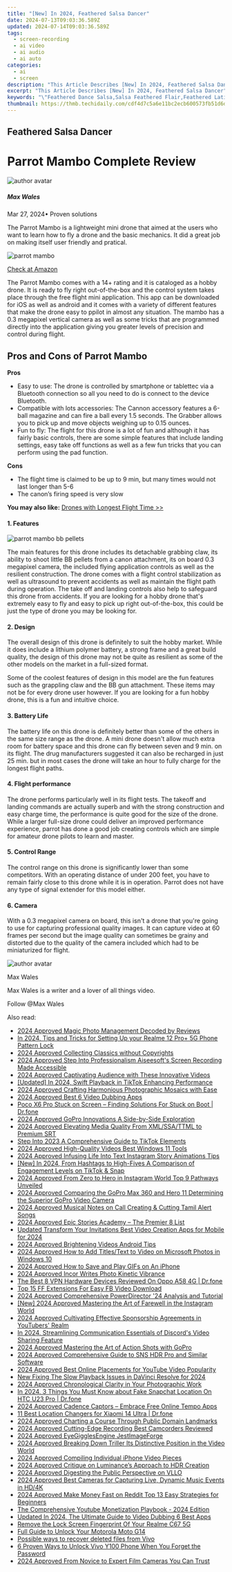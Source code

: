 ```yaml
---
title: "[New] In 2024, Feathered Salsa Dancer"
date: 2024-07-13T09:03:36.589Z
updated: 2024-07-14T09:03:36.589Z
tags: 
  - screen-recording
  - ai video
  - ai audio
  - ai auto
categories: 
  - ai
  - screen
description: "This Article Describes [New] In 2024, Feathered Salsa Dancer"
excerpt: "This Article Describes [New] In 2024, Feathered Salsa Dancer"
keywords: "\"Feathered Dance Salsa,Salsa Feathered Flair,Feathered Latin Duel,Bold Feathered Salsa,Artistic Feathered Tango,Elegant Feathered Zapateado,Graceful Feathered Cha-Cha\""
thumbnail: https://thmb.techidaily.com/cdf4d7c5a6e11bc2ecb600573fb51d6d46dc48a05d2a33906086e284e9c970a7.jpg
---
```


## Feathered Salsa Dancer

# Parrot Mambo Complete Review

![author avatar](https://images.wondershare.com/filmora/article-images/max-wales-author.jpg)

##### Max Wales

 Mar 27, 2024• Proven solutions

 The Parrot Mambo is a lightweight mini drone that aimed at the users who want to learn how to fly a drone and the basic mechanics. It did a great job on making itself user friendly and pratical.

![parrot mambo](https://images.wondershare.com/filmora/article-images/parrot-mambo.jpg)

[Check at Amazon](https://www.amazon.com/gp/product/B01JYR44MY/ref=as%5Fli%5Ftl?ie=UTF8&tag=vs-flora-20&camp=1789&creative=9325&linkCode=as2&creativeASIN=B01JYR44MY&linkId=67c1f92814414b27494acdea5c374b36)

 The Parrot Mambo comes with a 14+ rating and it is cataloged as a hobby drone. It is ready to fly right out-of-the-box and the control system takes place through the free flight mini application. This app can be downloaded for iOS as well as android and it comes with a variety of different features that make the drone easy to ppilot in almost any situation. The mambo has a 0.3 megapixel vertical camera as well as some tricks that are programmed directly into the application giving you greater levels of precision and control during flight.

## Pros and Cons of Parrot Mambo

**Pros**

* Easy to use: The drone is controlled by smartphone or tablettec via a Bluetooth connection so all you need to do is connect to the device Bluetooth.
* Compatible with lots accessories: The Cannon accessory features a 6-ball magazine and can fire a ball every 1.5 seconds. The Grabber allows you to pick up and move objects weighing up to 0.15 ounces.
* Fun to fly: The flight for this drone is a lot of fun and although it has fairly basic controls, there are some simple features that include landing settings, easy take off functions as well as a few fun tricks that you can perform using the pad function.

**Cons**

* The flight time is claimed to be up to 9 min, but many times would not last longer than 5-6
* The canon’s firing speed is very slow

**You may also like:** [Drones with Longest Flight Time >>](https://tools.techidaily.com/wondershare/filmora/download/)

#### 1\.  Features

![parrot mambo bb pellets](https://images.wondershare.com/filmora/article-images/parrot-mambo-bb-pellets.jpg)

 The main features for this drone includes its detachable grabbing claw, its ability to shoot little BB pellets from a canon attachment, its on board 0.3 megapixel camera, the included flying application controls as well as the resilient construction. The drone comes with a flight control stabilization as well as ultrasound to prevent accidents as well as maintain the flight path during operation. The take off and landing controls also help to safeguard this drone from accidents. If you are looking for a hobby drone that's extremely easy to fly and easy to pick up right out-of-the-box, this could be just the type of drone you may be looking for.

#### 2\.  Design

 The overall design of this drone is definitely to suit the hobby market. While it does include a lithium polymer battery, a strong frame and a great build quality, the design of this drone may not be quite as resilient as some of the other models on the market in a full-sized format.

 Some of the coolest features of design in this model are the fun features such as the grappling claw and the BB gun attachment. These items may not be for every drone user however. If you are looking for a fun hobby drone, this is a fun and intuitive choice.

#### 3\.  Battery Life

 The battery life on this drone is definitely better than some of the others in the same size range as the drone. A mini drone doesn't allow much extra room for battery space and this drone can fly between seven and 9 min. on its flight. The drug manufacturers suggested it can also be recharged in just 25 min. but in most cases the drone will take an hour to fully charge for the longest flight paths.

#### 4\.  Flight performance

 The drone performs particularly well in its flight tests. The takeoff and landing commands are actually superb and with the strong construction and easy charge time, the performance is quite good for the size of the drone. While a larger full-size drone could deliver an improved performance experience, parrot has done a good job creating controls which are simple for amateur drone pilots to learn and master.

#### 5\.  Control Range

 The control range on this drone is significantly lower than some competitors. With an operating distance of under 200 feet, you have to remain fairly close to this drone while it is in operation. Parrot does not have any type of signal extender for this model either.

#### 6\.  Camera

 With a 0.3 megapixel camera on board, this isn't a drone that you're going to use for capturing professional quality images. It can capture video at 60 frames per second but the image quality can sometimes be grainy and distorted due to the quality of the camera included which had to be miniaturized for flight.

![author avatar](https://images.wondershare.com/filmora/article-images/max-wales-author.jpg)

Max Wales

Max Wales is a writer and a lover of all things video.

Follow @Max Wales


<ins class="adsbygoogle"
     style="display:block"
     data-ad-format="autorelaxed"
     data-ad-client="ca-pub-7571918770474297"
     data-ad-slot="1223367746"></ins>



<ins class="adsbygoogle"
     style="display:block"
     data-ad-client="ca-pub-7571918770474297"
     data-ad-slot="8358498916"
     data-ad-format="auto"
     data-full-width-responsive="true"></ins>




<span class="atpl-alsoreadstyle">Also read:</span>
<div><ul>
<li><a href="https://fox-glue.techidaily.com/2024-approved-magic-photo-management-decoded-by-reviews/"><u>2024 Approved  Magic Photo Management Decoded by Reviews</u></a></li>
<li><a href="https://easy-unlock-android.techidaily.com/in-2024-tips-and-tricks-for-setting-up-your-realme-12-proplus-5g-phone-pattern-lock-by-drfone-android/"><u>In 2024, Tips and Tricks for Setting Up your Realme 12 Pro+ 5G Phone Pattern Lock</u></a></li>
<li><a href="https://fox-glue.techidaily.com/2024-approved-collecting-classics-without-copyrights/"><u>2024 Approved  Collecting Classics without Copyrights</u></a></li>
<li><a href="https://screen-activity-recording.techidaily.com/2024-approved-step-into-professionalism-aiseesofts-screen-recording-made-accessible/"><u>2024 Approved  Step Into Professionalism  Aiseesoft's Screen Recording Made Accessible</u></a></li>
<li><a href="https://fox-glue.techidaily.com/2024-approved-captivating-audience-with-these-innovative-videos/"><u>2024 Approved  Captivating Audience with These Innovative Videos</u></a></li>
<li><a href="https://tiktok-video-files.techidaily.com/updated-in-2024-swift-playback-in-tiktok-enhancing-performance/"><u>[Updated] In 2024, Swift Playback in TikTok  Enhancing Performance</u></a></li>
<li><a href="https://fox-glue.techidaily.com/2024-approved-crafting-harmonious-photographic-mosaics-with-ease/"><u>2024 Approved  Crafting Harmonious Photographic Mosaics with Ease</u></a></li>
<li><a href="https://ai-vdieo-software.techidaily.com/2024-approved-best-6-video-dubbing-apps/"><u>2024 Approved Best 6 Video Dubbing Apps</u></a></li>
<li><a href="https://fix-guide.techidaily.com/poco-x6-pro-stuck-on-screen-finding-solutions-for-stuck-on-boot-drfone-by-drfone-fix-android-problems-fix-android-problems/"><u>Poco X6 Pro Stuck on Screen – Finding Solutions For Stuck on Boot | Dr.fone</u></a></li>
<li><a href="https://fox-glue.techidaily.com/2024-approved-gopro-innovations-a-side-by-side-exploration/"><u>2024 Approved  GoPro Innovations  A Side-by-Side Exploration</u></a></li>
<li><a href="https://fox-glue.techidaily.com/2024-approved-elevating-media-quality-from-xmlssattml-to-premium-srt/"><u>2024 Approved  Elevating Media Quality  From XML/SSA/TTML to Premium SRT</u></a></li>
<li><a href="https://tiktok-video-files.techidaily.com/step-into-2023-a-comprehensive-guide-to-tiktok-elements/"><u>Step Into 2023  A Comprehensive Guide to TikTok Elements</u></a></li>
<li><a href="https://fox-glue.techidaily.com/2024-approved-high-quality-videos-best-windows-11-tools/"><u>2024 Approved  High-Quality Videos  Best Windows 11 Tools</u></a></li>
<li><a href="https://fox-glue.techidaily.com/2024-approved-infusing-life-into-text-instagram-story-animations-tips/"><u>2024 Approved  Infusing Life Into Text  Instagram Story Animations Tips</u></a></li>
<li><a href="https://snapchat-videos.techidaily.com/new-in-2024-from-hashtags-to-high-fives-a-comparison-of-engagement-levels-on-tiktok-and-snap/"><u>[New] In 2024, From Hashtags to High-Fives  A Comparison of Engagement Levels on TikTok & Snap</u></a></li>
<li><a href="https://fox-glue.techidaily.com/2024-approved-from-zero-to-hero-in-instagram-world-top-9-pathways-unveiled/"><u>2024 Approved  From Zero to Hero in Instagram World  Top 9 Pathways Unveiled</u></a></li>
<li><a href="https://fox-glue.techidaily.com/2024-approved-comparing-the-gopro-max-360-and-hero-11-determining-the-superior-gopro-video-camera/"><u>2024 Approved  Comparing the GoPro Max 360 and Hero 11  Determining the Superior GoPro Video Camera</u></a></li>
<li><a href="https://fox-glue.techidaily.com/2024-approved-musical-notes-on-call-creating-and-cutting-tamil-alert-songs/"><u>2024 Approved  Musical Notes on Call  Creating & Cutting Tamil Alert Songs</u></a></li>
<li><a href="https://fox-glue.techidaily.com/2024-approved-epic-stories-academy-the-premier-8-list/"><u>2024 Approved  Epic Stories Academy – The Premier 8 List</u></a></li>
<li><a href="https://smart-video-editing.techidaily.com/updated-transform-your-invitations-best-video-creation-apps-for-mobile-for-2024/"><u>Updated Transform Your Invitations Best Video Creation Apps for Mobile for 2024</u></a></li>
<li><a href="https://fox-glue.techidaily.com/2024-approved-brightening-videos-android-tips/"><u>2024 Approved  Brightening Videos  Android Tips</u></a></li>
<li><a href="https://fox-glue.techidaily.com/2024-approved-how-to-add-titlestext-to-video-on-microsoft-photos-in-windows-10/"><u>2024 Approved  How to Add Titles/Text to Video on Microsoft Photos in Windows 10</u></a></li>
<li><a href="https://fox-glue.techidaily.com/2024-approved-how-to-save-and-play-gifs-on-an-iphone/"><u>2024 Approved  How to Save and Play GIFs on An iPhone</u></a></li>
<li><a href="https://fox-glue.techidaily.com/2024-approved-incor-writes-photo-kinetic-vibrance/"><u>2024 Approved  Incor Writes Photo Kinetic Vibrance</u></a></li>
<li><a href="https://fake-location.techidaily.com/the-best-8-vpn-hardware-devices-reviewed-on-oppo-a58-4g-drfone-by-drfone-virtual-android/"><u>The Best 8 VPN Hardware Devices Reviewed On Oppo A58 4G | Dr.fone</u></a></li>
<li><a href="https://facebook-video-files.techidaily.com/top-15-ff-extensions-for-easy-fb-video-download/"><u>Top 15 FF Extensions For Easy FB Video Download</u></a></li>
<li><a href="https://fox-glue.techidaily.com/2024-approved-comprehensive-powerdirector-24-analysis-and-tutorial/"><u>2024 Approved  Comprehensive PowerDirector '24 Analysis and Tutorial</u></a></li>
<li><a href="https://instagram-clips.techidaily.com/new-2024-approved-mastering-the-art-of-farewell-in-the-instagram-world/"><u>[New] 2024 Approved  Mastering the Art of Farewell in the Instagram World</u></a></li>
<li><a href="https://fox-glue.techidaily.com/2024-approved-cultivating-effective-sponsorship-agreements-in-youtubers-realm/"><u>2024 Approved  Cultivating Effective Sponsorship Agreements in YouTubers' Realm</u></a></li>
<li><a href="https://discord-videos.techidaily.com/in-2024-streamlining-communication-essentials-of-discords-video-sharing-feature/"><u>In 2024, Streamlining Communication  Essentials of Discord's Video Sharing Feature</u></a></li>
<li><a href="https://fox-glue.techidaily.com/2024-approved-mastering-the-art-of-action-shots-with-gopro/"><u>2024 Approved  Mastering the Art of Action Shots with GoPro</u></a></li>
<li><a href="https://fox-glue.techidaily.com/2024-approved-comprehensive-guide-to-sns-hdr-pro-and-similar-software/"><u>2024 Approved  Comprehensive Guide to SNS HDR Pro and Similar Software</u></a></li>
<li><a href="https://fox-glue.techidaily.com/2024-approved-best-online-placements-for-youtube-video-popularity/"><u>2024 Approved  Best Online Placements for YouTube Video Popularity</u></a></li>
<li><a href="https://ai-editing-video.techidaily.com/new-fixing-the-slow-playback-issues-in-davinci-resolve-for-2024/"><u>New Fixing The Slow Playback Issues in DaVinci Resolve for 2024</u></a></li>
<li><a href="https://fox-glue.techidaily.com/2024-approved-chronological-clarity-in-your-photographic-work/"><u>2024 Approved  Chronological Clarity in Your Photographic Work</u></a></li>
<li><a href="https://location-social.techidaily.com/in-2024-3-things-you-must-know-about-fake-snapchat-location-on-htc-u23-pro-drfone-by-drfone-virtual-android/"><u>In 2024, 3 Things You Must Know about Fake Snapchat Location On HTC U23 Pro | Dr.fone</u></a></li>
<li><a href="https://fox-glue.techidaily.com/2024-approved-cadence-captors-embrace-free-online-tempo-apps/"><u>2024 Approved  Cadence Captors – Embrace Free Online Tempo Apps</u></a></li>
<li><a href="https://location-fake.techidaily.com/11-best-location-changers-for-xiaomi-14-ultra-drfone-by-drfone-virtual-android/"><u>11 Best Location Changers for Xiaomi 14 Ultra | Dr.fone</u></a></li>
<li><a href="https://fox-glue.techidaily.com/2024-approved-charting-a-course-through-public-domain-landmarks/"><u>2024 Approved  Charting a Course Through Public Domain Landmarks</u></a></li>
<li><a href="https://fox-glue.techidaily.com/2024-approved-cutting-edge-recording-best-camcorders-reviewed/"><u>2024 Approved  Cutting-Edge Recording  Best Camcorders Reviewed</u></a></li>
<li><a href="https://fox-glue.techidaily.com/2024-approved-eyegigglesengine-jestimageforge/"><u>2024 Approved  EyeGigglesEngine  JestImageForge</u></a></li>
<li><a href="https://fox-glue.techidaily.com/2024-approved-breaking-down-triller-its-distinctive-position-in-the-video-world/"><u>2024 Approved  Breaking Down Triller  Its Distinctive Position in the Video World</u></a></li>
<li><a href="https://fox-glue.techidaily.com/2024-approved-compiling-individual-iphone-video-pieces/"><u>2024 Approved  Compiling Individual iPhone Video Pieces</u></a></li>
<li><a href="https://fox-glue.techidaily.com/2024-approved-critique-on-luminances-approach-to-hdr-creation/"><u>2024 Approved  Critique on Luminance’s Approach to HDR Creation</u></a></li>
<li><a href="https://fox-glue.techidaily.com/2024-approved-digesting-the-public-perspective-on-vllo/"><u>2024 Approved  Digesting the Public Perspective on VLLO</u></a></li>
<li><a href="https://fox-glue.techidaily.com/2024-approved-best-cameras-for-capturing-live-dynamic-music-events-in-hd4k/"><u>2024 Approved  Best Cameras for Capturing Live, Dynamic Music Events in HD/4K</u></a></li>
<li><a href="https://fox-glue.techidaily.com/2024-approved-make-money-fast-on-reddit-top-13-easy-strategies-for-beginners/"><u>2024 Approved  Make Money Fast on Reddit  Top 13 Easy Strategies for Beginners</u></a></li>
<li><a href="https://youtube-clips.techidaily.com/the-comprehensive-youtube-monetization-playbook-2024-edition/"><u>The Comprehensive Youtube Monetization Playbook - 2024 Edition</u></a></li>
<li><a href="https://video-content-creator.techidaily.com/updated-in-2024-the-ultimate-guide-to-video-dubbing-6-best-apps/"><u>Updated In 2024, The Ultimate Guide to Video Dubbing 6 Best Apps</u></a></li>
<li><a href="https://easy-unlock-android.techidaily.com/remove-the-lock-screen-fingerprint-of-your-realme-c67-5g-by-drfone-android/"><u>Remove the Lock Screen Fingerprint Of Your Realme C67 5G</u></a></li>
<li><a href="https://android-unlock.techidaily.com/full-guide-to-unlock-your-motorola-moto-g14-by-drfone-android/"><u>Full Guide to Unlock Your Motorola Moto G14</u></a></li>
<li><a href="https://review-topics.techidaily.com/possible-ways-to-recover-deleted-files-from-vivo-by-fonelab-android-recover-data/"><u>Possible ways to recover deleted files from Vivo</u></a></li>
<li><a href="https://android-unlock.techidaily.com/6-proven-ways-to-unlock-vivo-y100-phone-when-you-forget-the-password-by-drfone-android/"><u>6 Proven Ways to Unlock Vivo Y100 Phone When You Forget the Password</u></a></li>
<li><a href="https://fox-glue.techidaily.com/2024-approved-from-novice-to-expert-film-cameras-you-can-trust/"><u>2024 Approved  From Novice to Expert  Film Cameras You Can Trust</u></a></li>
</ul></div>
